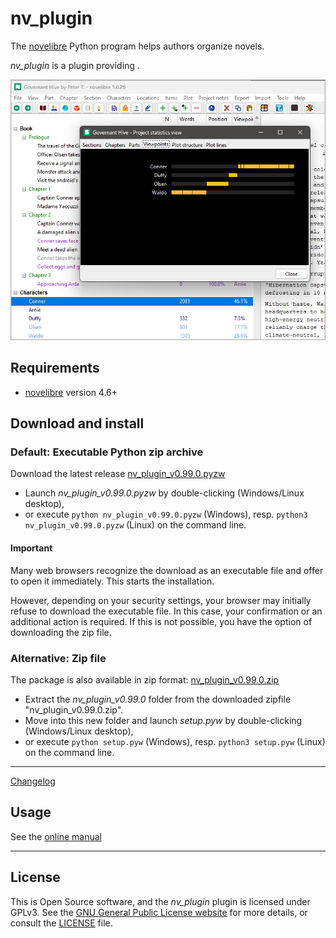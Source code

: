 # nv_plugin

The [novelibre](https://github.com/peter88213/novelibre/) Python program helps authors organize novels.  

*nv_plugin* is a plugin providing . 

![Screenshot](docs/Screenshots/screen01.png)

## Requirements

- [novelibre](https://github.com/peter88213/novelibre/) version 4.6+

## Download and install

### Default: Executable Python zip archive

Download the latest release [nv_plugin_v0.99.0.pyzw](https://github.com/peter88213/nv_plugin/raw/main/dist/nv_plugin_v0.99.0.pyzw)

- Launch *nv_plugin_v0.99.0.pyzw* by double-clicking (Windows/Linux desktop),
- or execute `python nv_plugin_v0.99.0.pyzw` (Windows), resp. `python3 nv_plugin_v0.99.0.pyzw` (Linux) on the command line.

#### Important

Many web browsers recognize the download as an executable file and offer to open it immediately. 
This starts the installation.

However, depending on your security settings, your browser may 
initially  refuse  to download the executable file. 
In this case, your confirmation or an additional action is required. 
If this is not possible, you have the option of downloading 
the zip file. 


### Alternative: Zip file

The package is also available in zip format: [nv_plugin_v0.99.0.zip](https://github.com/peter88213/nv_plugin/raw/main/dist/nv_plugin_v0.99.0.zip)

- Extract the *nv_plugin_v0.99.0* folder from the downloaded zipfile "nv_plugin_v0.99.0.zip".
- Move into this new folder and launch *setup.pyw* by double-clicking (Windows/Linux desktop), 
- or execute `python setup.pyw` (Windows), resp. `python3 setup.pyw` (Linux) on the command line.

---

[Changelog](docs/changelog.md)

## Usage

See the [online manual](docs/usage.md)

---

## License

This is Open Source software, and the *nv_plugin* plugin is licensed under GPLv3. See the
[GNU General Public License website](https://www.gnu.org/licenses/gpl-3.0.en.html) for more
details, or consult the [LICENSE](https://github.com/peter88213/nv_plugin/blob/main/LICENSE) file.
